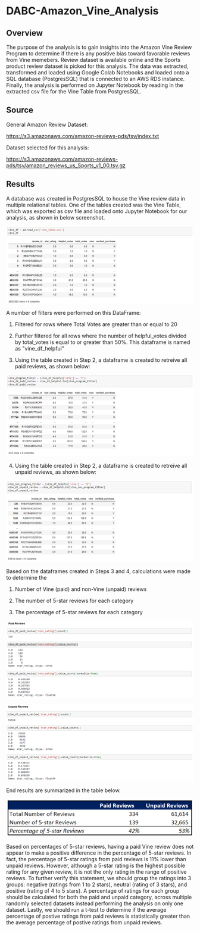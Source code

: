# DABC-Amazon_Vine_Analysis

## Overview

The purpose of the analysis is to gain insights into the Amazon Vine Review Program to determine if there is any positive bias toward favorable reviews from Vine memebers. Review dataset is available online and the Sports product review dataset is picked for this analysis. The data was extracted, transformed and loaded using Google Colab Notebooks and loaded onto a SQL database (PostgresSQL) that is connected to an AWS RDS instance. Finally, the analysis is performed on Jupyter Notebook by reading in the extracted csv file for the Vine Table from PostgresSQL.

## Source

General Amazon Review Dataset:

https://s3.amazonaws.com/amazon-reviews-pds/tsv/index.txt

Dataset selected for this analysis:

https://s3.amazonaws.com/amazon-reviews-pds/tsv/amazon_reviews_us_Sports_v1_00.tsv.gz


## Results

A database was created in PostgresSQL to house the Vine review data in multiple relational tables. One of the tables created was the Vine Table, which was exported as csv file and loaded onto Jupyter Notebook for our analysis, as shown in below screenshot.

<img src="images/1_vine_table_csv_extracted.PNG"></img>

A number of filters were performed on this DataFrame:

1. Filtered for rows where Total Votes are greater than or equal to 20

2. Further filtered for all rows where the number of helpful_votes divided by total_votes is equal to or greater than 50%. This dataframe is named as "vine_df_helpful"

3. Using the table created in Step 2, a dataframe is created to retreive all paid reviews, as shown below:

<img src="images/2_vine_paid_reviews.PNG"></img>

4. Using the table created in Step 2, a dataframe is created to retreive all unpaid reviews, as shown below:

<img src="images/3_vine_unpaid_reviews.PNG"></img>

Based on the dataframes created in Steps 3 and 4, calculations were made to determine the

 1. Number of Vine (paid) and non-Vine (unpaid) reviews

 2. The number of 5-star reviews for each category

 3. The percentage of 5-star reviews for each category


 <img src="images/4_paid_reviews_counts.PNG"></img>

 <img src="images/5_unpaid_reviews_counts.PNG"></img>

End results are summarized in the table below. 

<img src="images/6_summary.PNG"></img>

Based on percentages of 5-star reviews, having a paid Vine review does not appear to make a positive difference in the percentage of 5-star reviews. In fact, the percentage of 5-star ratings from paid reviews is 11% lower than unpaid reviews. However, although a 5-star rating is the highest possible rating for any given review, it is not the only rating in the range of positive reviews. To further verify this statement, we should group the ratings into 3 groups: negative (ratings from 1 to 2 stars), neutral (rating of 3 stars), and positive (rating of 4 to 5 stars). A percentage of ratings for each group should be calculated for both the paid and unpaid category, across multiple randomly selected datasets instead performing the analysis on only one dataset. Lastly, we should run a t-test to determine if the average percentage of postive ratings from paid reviews is statistically greater than the average percentage of postive ratings from unpaid reviews.



